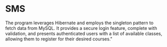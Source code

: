 # SMS
The program leverages Hibernate and employs the singleton pattern to fetch data from MySQL. 
It provides a secure login feature, complete with validation, and presents authenticated users with a list of available classes, 
allowing them to register for their desired courses."
